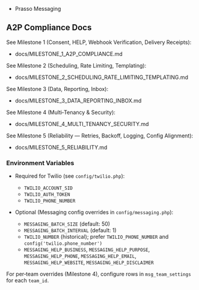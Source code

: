 * Prasso Messaging

## A2P Compliance Docs

See Milestone 1 (Consent, HELP, Webhook Verification, Delivery Receipts):

- docs/MILESTONE_1_A2P_COMPLIANCE.md

See Milestone 2 (Scheduling, Rate Limiting, Templating):

- docs/MILESTONE_2_SCHEDULING_RATE_LIMITING_TEMPLATING.md

See Milestone 3 (Data, Reporting, Inbox):

- docs/MILESTONE_3_DATA_REPORTING_INBOX.md

See Milestone 4 (Multi‑Tenancy & Security):

- docs/MILESTONE_4_MULTI_TENANCY_SECURITY.md

See Milestone 5 (Reliability — Retries, Backoff, Logging, Config Alignment):

- docs/MILESTONE_5_RELIABILITY.md

### Environment Variables

- Required for Twilio (see `config/twilio.php`):
  - `TWILIO_ACCOUNT_SID`
  - `TWILIO_AUTH_TOKEN`
  - `TWILIO_PHONE_NUMBER`

- Optional (Messaging config overrides in `config/messaging.php`):
  - `MESSAGING_BATCH_SIZE` (default: 50)
  - `MESSAGING_BATCH_INTERVAL` (default: 1)
  - `TWILIO_NUMBER` (historical); prefer `TWILIO_PHONE_NUMBER` and `config('twilio.phone_number')`
  - `MESSAGING_HELP_BUSINESS`, `MESSAGING_HELP_PURPOSE`, `MESSAGING_HELP_PHONE`, `MESSAGING_HELP_EMAIL`, `MESSAGING_HELP_WEBSITE`, `MESSAGING_HELP_DISCLAIMER`

For per‑team overrides (Milestone 4), configure rows in `msg_team_settings` for each `team_id`.
